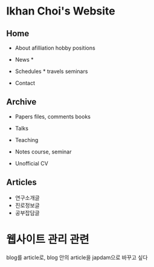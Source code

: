 # Ikhan Choi's Website


## Home
- About
	afilliation
	hobby
	positions

- News *

- Schedules *
	travels
	seminars

- Contact

## Archive
- Papers
	files, comments
	books
- Talks
- Teaching
- Notes
	course, seminar

- Unofficial CV




## Articles
- 연구소개글
- 진로정보글
- 공부잡담글





# 웹사이트 관리 관련


blog를 article로, blog 안의 article을 japdam으로 바꾸고 싶다
